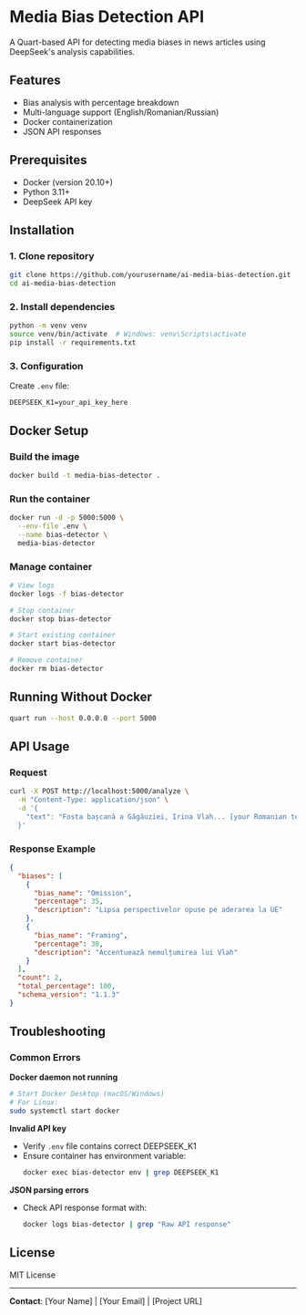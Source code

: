 # Media Bias Detection API

A Quart-based API for detecting media biases in news articles using DeepSeek's analysis capabilities.

## Features
- Bias analysis with percentage breakdown
- Multi-language support (English/Romanian/Russian)
- Docker containerization
- JSON API responses

## Prerequisites
- Docker (version 20.10+)
- Python 3.11+
- DeepSeek API key

## Installation

### 1. Clone repository
```bash
git clone https://github.com/yourusername/ai-media-bias-detection.git
cd ai-media-bias-detection
```

### 2. Install dependencies
```bash
python -m venv venv
source venv/bin/activate  # Windows: venv\Scripts\activate
pip install -r requirements.txt
```

### 3. Configuration
Create `.env` file:
```env
DEEPSEEK_K1=your_api_key_here
```

## Docker Setup

### Build the image
```bash
docker build -t media-bias-detector .
```

### Run the container
```bash
docker run -d -p 5000:5000 \
  --env-file .env \
  --name bias-detector \
  media-bias-detector
```

### Manage container
```bash
# View logs
docker logs -f bias-detector

# Stop container
docker stop bias-detector

# Start existing container
docker start bias-detector

# Remove container
docker rm bias-detector
```

## Running Without Docker
```bash
quart run --host 0.0.0.0 --port 5000
```

## API Usage

### Request
```bash
curl -X POST http://localhost:5000/analyze \
  -H "Content-Type: application/json" \
  -d '{
    "text": "Fosta bașcană a Găgăuziei, Irina Vlah... [your Romanian text]"
  }'
```

### Response Example
```json
{
  "biases": [
    {
      "bias_name": "Omission",
      "percentage": 35,
      "description": "Lipsa perspectivelor opuse pe aderarea la UE"
    },
    {
      "bias_name": "Framing",
      "percentage": 30,
      "description": "Accentuează nemulțumirea lui Vlah"
    }
  ],
  "count": 2,
  "total_percentage": 100,
  "schema_version": "1.1.3"
}
```

## Troubleshooting

### Common Errors
**Docker daemon not running**
```bash
# Start Docker Desktop (macOS/Windows)
# For Linux:
sudo systemctl start docker
```

**Invalid API key**
- Verify `.env` file contains correct DEEPSEEK_K1
- Ensure container has environment variable:
  ```bash
  docker exec bias-detector env | grep DEEPSEEK_K1
  ```

**JSON parsing errors**
- Check API response format with:
  ```bash
  docker logs bias-detector | grep "Raw API response"
  ```

## License
MIT License

---

**Contact**: [Your Name] | [Your Email] | [Project URL]
